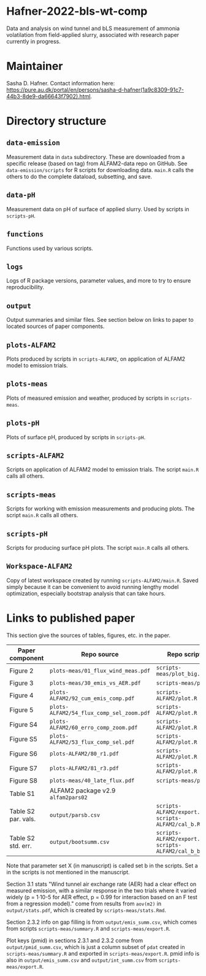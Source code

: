 # Hafner-2022-bls-wt-comp
Data and analysis on wind tunnel and bLS measurement of ammonia volatilation from field-applied slurry, associated with research paper currently in progress.

# Maintainer
Sasha D. Hafner.
Contact information here: <https://pure.au.dk/portal/en/persons/sasha-d-hafner(1a9c8309-91c7-44b3-8de9-da66643f7902).html>.

# Directory structure

## `data-emission`
Measurement data in `data` subdirectory.
These are downloaded from a specific release (based on tag) from ALFAM2-data repo on GitHub.
See `data-emission/scripts` for R scripts for downloading data.
`main.R` calls the others to do the complete dataload, subsetting, and save.

## `data-pH`
Measurement data on pH of surface of applied slurry.
Used by scripts in `scripts-pH`.

## `functions`
Functions used by various scripts.

## `logs`
Logs of R package versions, parameter values, and more to try to ensure reproducibility.

## `output`
Output summaries and similar files.
See section below on links to paper to located sources of paper components.

## `plots-ALFAM2`
Plots produced by scripts in `scripts-ALFAM2`, on application of ALFAM2 model to emission trials.

## `plots-meas`
Plots of measured emission and weather, produced by scripts in `scripts-meas`.

## `plots-pH`
Plots of surface pH, produced by scripts in `scripts-pH`.

## `scripts-ALFAM2`
Scripts on application of ALFAM2 model to emission trials.
The script `main.R` calls all others.

## `scripts-meas`
Scripts for working with emission measurements and producing plots.
The script `main.R` calls all others.

## `scripts-pH`
Scripts for producing surface pH plots.
The script `main.R` calls all others.

## `Workspace-ALFAM2`
Copy of latest workspace created by running `scripts-ALFAM2/main.R`.
Saved simply because it can be convenient to avoid running lengthy model optimization, especially bootstrap analysis that can take hours.

# Links to published paper
This section give the sources of tables, figures, etc. in the paper.

| Paper component |  Repo source                             |  Repo scripts             |
|-----------------|-----------------                         |---------------            |
|    Figure 2     | `plots-meas/01_flux_wind_meas.pdf`       | `scripts-meas/plot_big.R` |
|    Figure 3     | `plots-meas/30_emis_vs_AER.pdf`          | `scripts-meas/plot.R`     |
|    Figure 4     | `plots-ALFAM2/92_cum_emis_comp.pdf`      | `scripts-ALFAM2/plot.R`   |
|    Figure 5     | `plots-ALFAM2/54_flux_comp_sel_zoom.pdf` | `scripts-ALFAM2/plot.R`   |
|    Figure S4    | `plots-ALFAM2/60_erro_comp_zoom.pdf`     | `scripts-ALFAM2/plot.R`   |
|    Figure S5    | `plots-ALFAM2/53_flux_comp_sel.pdf`      | `scripts-ALFAM2/plot.R`   |
|    Figure S6    | `plots-ALFAM2/80_r1.pdf`                 | `scripts-ALFAM2/plot.R`   |
|    Figure S7    | `plots-ALFAM2/81_r3.pdf`                 | `scripts-ALFAM2/plot.R`   |
|    Figure S8    | `plots-meas/40_late_flux.pdf`            | `scripts-meas/plot.R`     |
|    Table S1     | ALFAM2 package v2.9 `alfam2pars02`       |                           |
|Table S2 par. vals. | `output/parsb.csv`                    | `scripts-ALFAM2/export.R`  `scripts-ALFAM2/cal_b.R`|
|Table S2 std. err.  | `output/bootsumm.csv`                 | `scripts-ALFAM2/export.R` `scripts-ALFAM2/cal_b_boot.R` |

Note that parameter set X (in manuscript) is called set b in the scripts.
Set a in the scripts is not mentioned in the manuscript.

Section 3.1 stats "Wind tunnel air exchange rate (AER) had a clear effect on measured emission, with a similar response in the two trials where it varied widely (p = 1·10-5 for AER effect, p = 0.99 for interaction based on an F test from a regression model)." come from results from `aov(m2)` in `output/stats.pdf`, which is created by `scripts-meas/stats.Rmd`.

Section 2.3.2 info on gap filling is from `output/emis_summ.csv`, which comes from scripts `scripts-meas/summary.R` and `scripts-meas/export.R`.

Plot keys (pmid) in sections 2.3.1 and 2.3.2 come from `output/pmid_summ.csv`, which is just a column subset of `pdat` created in `scripts-meas/summary.R` and exported in `scripts-meas/export.R`.
pmid info is also in `output/emis_summ.csv` and `output/int_summ.csv` from `scripts-meas/export.R`.
